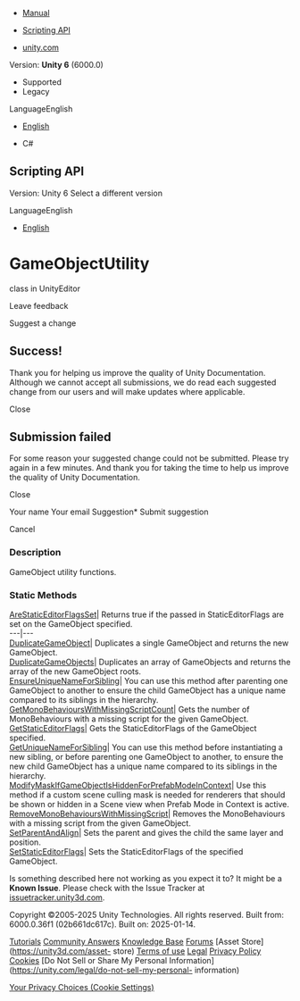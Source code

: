 [ ]()

  * [Manual](../Manual/index.html)
  * [Scripting API](../ScriptReference/index.html)

  * [unity.com](https://unity.com/)

Version: **Unity 6** (6000.0)

  * Supported
  * Legacy

LanguageEnglish

  * [English]()

  * C#

[ ](https://docs.unity3d.com)

## Scripting API

Version: Unity 6 Select a different version

LanguageEnglish

  * [English]()

# GameObjectUtility

class in UnityEditor

Leave feedback

Suggest a change

## Success!

Thank you for helping us improve the quality of Unity Documentation. Although
we cannot accept all submissions, we do read each suggested change from our
users and will make updates where applicable.

Close

## Submission failed

For some reason your suggested change could not be submitted. Please <a>try
again</a> in a few minutes. And thank you for taking the time to help us
improve the quality of Unity Documentation.

Close

Your name Your email Suggestion* Submit suggestion

Cancel

[ ]()

### Description

GameObject utility functions.

### Static Methods

[AreStaticEditorFlagsSet](GameObjectUtility.AreStaticEditorFlagsSet.html)|
Returns true if the passed in StaticEditorFlags are set on the GameObject
specified.  
---|---  
[DuplicateGameObject](GameObjectUtility.DuplicateGameObject.html)| Duplicates
a single GameObject and returns the new GameObject.  
[DuplicateGameObjects](GameObjectUtility.DuplicateGameObjects.html)|
Duplicates an array of GameObjects and returns the array of the new GameObject
roots.  
[EnsureUniqueNameForSibling](GameObjectUtility.EnsureUniqueNameForSibling.html)|
You can use this method after parenting one GameObject to another to ensure
the child GameObject has a unique name compared to its siblings in the
hierarchy.  
[GetMonoBehavioursWithMissingScriptCount](GameObjectUtility.GetMonoBehavioursWithMissingScriptCount.html)|
Gets the number of MonoBehaviours with a missing script for the given
GameObject.  
[GetStaticEditorFlags](GameObjectUtility.GetStaticEditorFlags.html)| Gets the
StaticEditorFlags of the GameObject specified.  
[GetUniqueNameForSibling](GameObjectUtility.GetUniqueNameForSibling.html)| You
can use this method before instantiating a new sibling, or before parenting
one GameObject to another, to ensure the new child GameObject has a unique
name compared to its siblings in the hierarchy.  
[ModifyMaskIfGameObjectIsHiddenForPrefabModeInContext](GameObjectUtility.ModifyMaskIfGameObjectIsHiddenForPrefabModeInContext.html)|
Use this method if a custom scene culling mask is needed for renderers that
should be shown or hidden in a Scene view when Prefab Mode in Context is
active.  
[RemoveMonoBehavioursWithMissingScript](GameObjectUtility.RemoveMonoBehavioursWithMissingScript.html)|
Removes the MonoBehaviours with a missing script from the given GameObject.  
[SetParentAndAlign](GameObjectUtility.SetParentAndAlign.html)| Sets the parent
and gives the child the same layer and position.  
[SetStaticEditorFlags](GameObjectUtility.SetStaticEditorFlags.html)| Sets the
StaticEditorFlags of the specified GameObject.  
  
Is something described here not working as you expect it to? It might be a
**Known Issue**. Please check with the Issue Tracker at
[issuetracker.unity3d.com](https://issuetracker.unity3d.com).

Copyright ©2005-2025 Unity Technologies. All rights reserved. Built from:
6000.0.36f1 (02b661dc617c). Built on: 2025-01-14.

[Tutorials](https://unity3d.com/learn) [Community
Answers](https://answers.unity3d.com) [Knowledge
Base](https://support.unity3d.com/hc/en-us)
[Forums](https://forum.unity3d.com) [Asset Store](https://unity3d.com/asset-
store) [Terms of use](https://docs.unity3d.com/Manual/TermsOfUse.html)
[Legal](https://unity.com/legal) [Privacy
Policy](https://unity.com/legal/privacy-policy)
[Cookies](https://unity.com/legal/cookie-policy) [Do Not Sell or Share My
Personal Information](https://unity.com/legal/do-not-sell-my-personal-
information)

[Your Privacy Choices (Cookie Settings)](javascript:void\(0\);)

